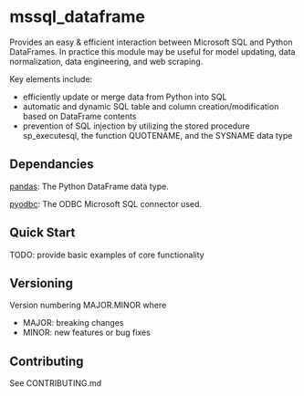 # mssql_dataframe
Provides an easy & efficient interaction between Microsoft SQL and Python DataFrames. In practice this module 
may be useful for model updating, data normalization, data engineering, and web scraping.

Key elements include: 
- efficiently update or merge data from Python into SQL
- automatic and dynamic SQL table and column creation/modification based on DataFrame contents
- prevention of SQL injection by utilizing the stored procedure sp_executesql, the function QUOTENAME, and the SYSNAME data type

## Dependancies
[pandas](https://pandas.pydata.org/): The Python DataFrame data type.

[pyodbc](https://docs.microsoft.com/en-us/sql/connect/python/pyodbc/python-sql-driver-pyodbc?view=sql-server-ver15): The ODBC Microsoft SQL connector used.

## Quick Start

TODO: provide basic examples of core functionality


## Versioning

Version numbering MAJOR.MINOR where
- MAJOR: breaking changes
- MINOR: new features or bug fixes

## Contributing

See CONTRIBUTING.md